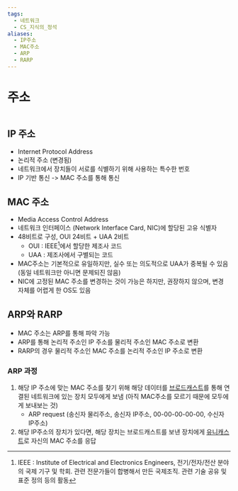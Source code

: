 ```yaml
---
tags:
  - 네트워크
  - CS_지식의_정석
aliases:
  - IP주소
  - MAC주소
  - ARP
  - RARP
---
```


# 주소

```table-of-contents
```

## IP  주소

- Internet Protocol Address
- 논리적 주소 (변경됨)
- 네트워크에서 장치들이 서로를 식별하기 위해 사용하는 특수한 번호
- IP 기반 통신 -> MAC 주소를 통해 통신


## MAC 주소

- Media Access Control Address
- 네트워크 인터페이스 (Network Interface Card, NIC)에 할당된 고유 식별자
- 48비트로 구성, OUI 24비트 + UAA 2비트
	- OUI : IEEE[^1]에서 할당한 제조사 코드
	- UAA : 제조사에서 구별되는 코드
- MAC주소는 기본적으로 유일하지만, 실수 또는 의도적으로 UAA가 중복될 수 있음 (동일 네트워크만 아니면 문제되진 않음)
- NIC에 고정된 MAC 주소를 변경하는 것이 가능은 하지만, 권장하지 않으며, 변경 자체를 어렵게 한 OS도 있음


## ARP와 RARP

- MAC 주소는 ARP를 통해 파악 가능
- ARP를 통해 논리적 주소인 IP 주소를 물리적 주소인 MAC 주소로 변환
- RARP의 경우 물리적 주소인 MAC 주소를 논리적 주소인 IP 주소로 변환

### ARP 과정
1. 해당 IP 주소에 맞는 MAC 주소를 찾기 위해 해당 데이터를 [브로드캐스트](유니캐스트,%20멀티캐스트,%20브로드캐스트.md)를 통해 연결된 네트워크에 있는 장치 모두에게 보냄 (아직 MAC주소를 모르기 때문에 모두에게 보내보는 것)
	- ARP request (송신자 물리주소, 송신자 IP주소, 00-00-00-00-00, 수신자 IP주소)
2. 해당 IP주소의 장치가 있다면, 해당 장치는 브로드캐스트를 보낸 장치에게 [유니캐스트](유니캐스트,%20멀티캐스트,%20브로드캐스트.md)로 자신의 MAC 주소를 응답


[^1]: IEEE : Institute of Electrical and Electronics Engineers, 전기/전자/전산 분야의 국제 기구 및 학회. 관련 전문가들이 합병해서 만든 국제조직. 관련 기술 공유 및 표준 정의 등의 활동